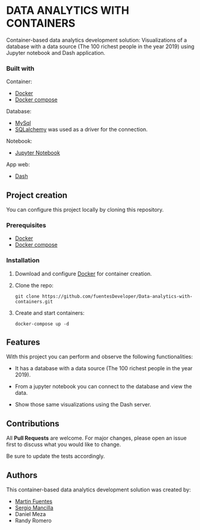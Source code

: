 # DATA ANALYTICS WITH CONTAINERS

Container-based data analytics development solution: Visualizations of a database with a data source (The 100 richest people in the year 2019) using Jupyter notebook and Dash application.

### Built with

Container:
- [Docker](https://www.docker.com/)
- [Docker compose](https://docs.docker.com/compose/)

Database:
- [MySql](https://www.mysql.com/)
- [SQLalchemy](https://www.sqlalchemy.org/) was used as a driver for the connection.

Notebook:
- [Jupyter Notebook](https://jupyter.org/)

App web:
- [Dash](https://dash.plotly.com/deployment)

## Project creation

You can configure this project locally by cloning this repository.

### Prerequisites

- [Docker](https://www.docker.com/)
- [Docker compose](https://docs.docker.com/compose/)

### Installation

1. Download and configure [Docker](https://www.docker.com/) for container creation.

2. Clone the repo:
   ```
   git clone https://github.com/fuentesDeveloper/Data-analytics-with-containers.git
   ```
3. Create and start containers:
   ```
   docker-compose up -d
   ```

## Features

With this project you can perform and observe the following functionalities:

- It has a database with a data source (The 100 richest people in the year 2019).

- From a jupyter notebook you can connect to the database and view the data.

- Show those same visualizations using the Dash server.

## Contributions
All **Pull Requests** are welcome. For major changes, please open an issue first to discuss what you would like to change.

Be sure to update the tests accordingly.

## Authors
This container-based data analytics development solution was created by:

- [Martin Fuentes](https://github.com/Euphorichuman)
- [Sergio Mancilla](https://github.com/sdmancilla)
- Daniel Meza
- Randy Romero
